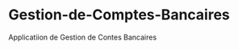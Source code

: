 Gestion-de-Comptes-Bancaires
============================

Applicatiion de Gestion de Contes Bancaires
